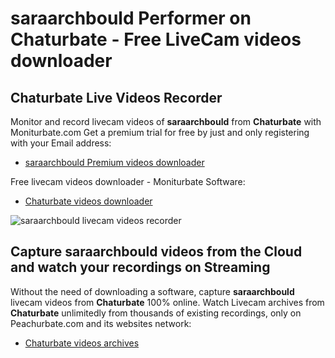# saraarchbould Performer on Chaturbate - Free LiveCam videos downloader

## Chaturbate Live Videos Recorder

Monitor and record livecam videos of **saraarchbould** from **Chaturbate** with Moniturbate.com
Get a premium trial for free by just and only registering with your Email address:
* [saraarchbould Premium videos downloader](https://moniturbate.com/request-demo-licence-key.html)

Free livecam videos downloader - Moniturbate Software:
* [Chaturbate videos downloader](https://moniturbate.com/moniturbate-download-software.html)

![saraarchbould livecam videos recorder](https://peachurnet.com/templates/moniturbate-software.png)


## Capture saraarchbould videos from the Cloud and watch your recordings on Streaming

Without the need of downloading a software, capture **saraarchbould** livecam videos from **Chaturbate** 100% online.
Watch Livecam archives from **Chaturbate** unlimitedly from thousands of existing recordings, only on Peachurbate.com and its websites network:
* [Chaturbate videos archives](https://peachurnet.com/)